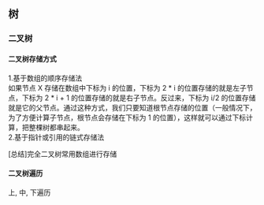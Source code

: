 ## 树
### 二叉树
#### 二叉树存储方式  
1.基于数组的顺序存储法  
如果节点 X 存储在数组中下标为 i 的位置，下标为 2 * i 的位置存储的就是左子节点，下标为 2 * i + 1 的位置存储的就是右子节点。反过来，下标为 i/2 的位置存储就是它的父节点。通过这种方式，我们只要知道根节点存储的位置（一般情况下，为了方便计算子节点，根节点会存储在下标为 1 的位置），这样就可以通过下标计算，把整棵树都串起来。  
2.基于指针或引用的链式存储法  
  
[总结]完全二叉树常用数组进行存储  

#### 二叉树遍历  
上, 中, 下遍历

